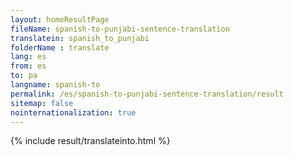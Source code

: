 ```yaml
---
layout: homeResultPage
fileName: spanish-to-punjabi-sentence-translation
translatein: spanish_to_punjabi
folderName : translate
lang: es
from: es
to: pa
langname: spanish-to
permalink: /es/spanish-to-punjabi-sentence-translation/result
sitemap: false
nointernationalization: true
---
```

{% include result/translateinto.html %}

<script src="/js/result/translation.js" data-foldername="{{page.folderName}}" data-lang="{{page.lang}}"></script>


